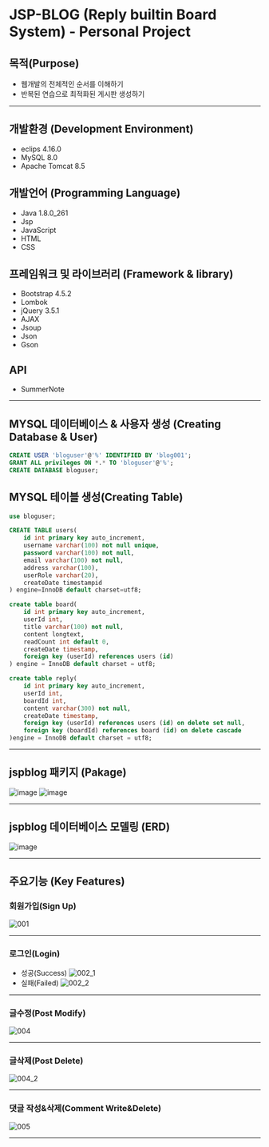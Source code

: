 # JSP-BLOG (Reply builtin Board System) - Personal Project

## 목적(Purpose)
+ 웹개발의 전체적인 순서를 이해하기
+ 반복된 연습으로 최적화된 게시판 생성하기

<hr/>

## 개발환경 (Development Environment)
+ eclips 4.16.0
+ MySQL 8.0
+ Apache Tomcat 8.5

## 개발언어 (Programming Language)
+ Java 1.8.0_261
+ Jsp
+ JavaScript
+ HTML
+ CSS

## 프레임워크 및 라이브러리 (Framework & library)
+ Bootstrap 4.5.2
+ Lombok
+ jQuery 3.5.1
+ AJAX
+ Jsoup
+ Json
+ Gson

## API
+ SummerNote

<hr/>

## MYSQL 데이터베이스 & 사용자 생성 (Creating Database & User)
```sql
CREATE USER 'bloguser'@'%' IDENTIFIED BY 'blog001';
GRANT ALL privileges ON *.* TO 'bloguser'@'%';
CREATE DATABASE bloguser;
```

## MYSQL 테이블 생성(Creating Table)
```sql
use bloguser; 

CREATE TABLE users(
	id int primary key auto_increment,
    username varchar(100) not null unique,
    password varchar(100) not null,
    email varchar(100) not null,
    address varchar(100),
    userRole varchar(20),
    createDate timestampid
) engine=InnoDB default charset=utf8;

create table board(
	id int primary key auto_increment,
    userId int,
    title varchar(100) not null,
    content longtext,
    readCount int default 0,
    createDate timestamp,
    foreign key (userId) references users (id)
) engine = InnoDB default charset = utf8;

create table reply(
	id int primary key auto_increment,
    userId int,
    boardId int,
    content varchar(300) not null,
    createDate timestamp,
    foreign key (userId) references users (id) on delete set null,
    foreign key (boardId) references board (id) on delete cascade
)engine = InnoDB default charset = utf8;
```

<hr/>

## jspblog 패키지 (Pakage)
![image](https://user-images.githubusercontent.com/78708523/107164592-1a0d9800-69f3-11eb-8d41-d3ddfb45648d.png)
![image](https://user-images.githubusercontent.com/78708523/107164641-475a4600-69f3-11eb-8818-40a1561fc376.png)

<hr/>

## jspblog 데이터베이스 모델링 (ERD)
![image](https://user-images.githubusercontent.com/78708523/107164686-753f8a80-69f3-11eb-905f-96d0baf5ebe0.png)

<hr/>

## 주요기능 (Key Features)
### 회원가입(Sign Up)
![001](https://user-images.githubusercontent.com/78708523/107165837-82f70f00-69f7-11eb-88e9-e91f08dfebc5.gif)

<hr/>

### 로그인(Login)
- 성공(Success)
![002_1](https://user-images.githubusercontent.com/78708523/107166217-a4a4c600-69f8-11eb-912d-b1eea9d03203.gif)
- 실패(Failed)
![002_2](https://user-images.githubusercontent.com/78708523/107166432-56dc8d80-69f9-11eb-9323-22c6378e44d5.gif)

<hr/>

### 글수정(Post Modify)
![004](https://user-images.githubusercontent.com/78708523/107167239-b8056080-69fb-11eb-8a5c-f52271662582.gif)

<hr/>

### 글삭제(Post Delete)
![004_2](https://user-images.githubusercontent.com/78708523/107167243-b9368d80-69fb-11eb-9d67-f54b7b1a5c32.gif)

<hr/>

### 댓글 작성&삭제(Comment Write&Delete)
![005](https://user-images.githubusercontent.com/78708523/107167247-bb005100-69fb-11eb-8381-6105700ace0c.gif)

<hr/>
